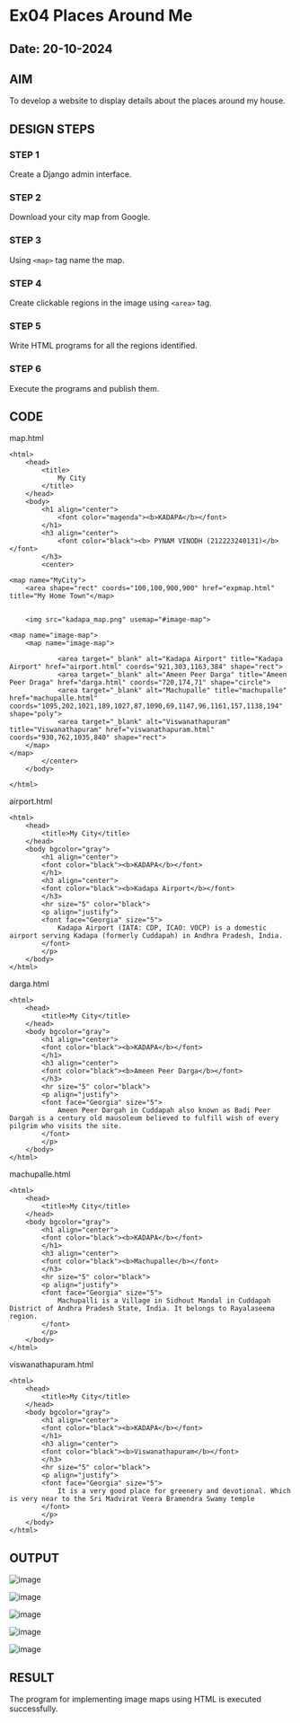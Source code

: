 # Ex04 Places Around Me
## Date: 20-10-2024

## AIM
To develop a website to display details about the places around my house.

## DESIGN STEPS

### STEP 1
Create a Django admin interface.

### STEP 2
Download your city map from Google.

### STEP 3
Using ```<map>``` tag name the map.

### STEP 4
Create clickable regions in the image using ```<area>``` tag.

### STEP 5
Write HTML programs for all the regions identified.

### STEP 6
Execute the programs and publish them.

## CODE
map.html
```
<html>
    <head>
        <title>
            My City
        </title>
    </head>
    <body>
        <h1 align="center">
            <font color="magenda"><b>KADAPA</b></font>
        </h1>
        <h3 align="center">
            <font color="black"><b> PYNAM VINODH (212223240131)</b></font>
        </h3>
        <center>
            
<map name="MyCity">
    <area shape="rect" coords="100,100,900,900" href="expmap.html" title="My Home Town"</map>
    

    <img src="kadapa_map.png" usemap="#image-map">

<map name="image-map">
    <map name="image-map">    
    
            <area target="_blank" alt="Kadapa Airport" title="Kadapa Airport" href="airport.html" coords="921,303,1163,384" shape="rect">
            <area target="_blank" alt="Ameen Peer Darga" title="Ameen Peer Draga" href="darga.html" coords="720,174,71" shape="circle">
            <area target="_blank" alt="Machupalle" title="machupalle" href="machupalle.html" coords="1095,202,1021,189,1027,87,1090,69,1147,96,1161,157,1138,194" shape="poly">
            <area target="_blank" alt="Viswanathapuram" title="Viswanathapuram" href="viswanathapuram.html" coords="930,762,1035,840" shape="rect">    
    </map>
</map>
        </center>
    </body>

</html>
```

airport.html
```
<html>
    <head>
        <title>My City</title>
    </head>
    <body bgcolor="gray">
        <h1 align="center">
        <font color="black"><b>KADAPA</b></font>
        </h1>
        <h3 align="center">
        <font color="black"><b>Kadapa Airport</b></font>
        </h3>
        <hr size="5" color="black">
        <p align="justify">
        <font face="Georgia" size="5">
            Kadapa Airport (IATA: CDP, ICAO: VOCP) is a domestic airport serving Kadapa (formerly Cuddapah) in Andhra Pradesh, India.
        </font>
        </p>
    </body>
</html>
```

darga.html
```
<html>
    <head>
        <title>My City</title>
    </head>
    <body bgcolor="gray">
        <h1 align="center">
        <font color="black"><b>KADAPA</b></font>
        </h1>
        <h3 align="center">
        <font color="black"><b>Ameen Peer Darga</b></font>
        </h3>
        <hr size="5" color="black">
        <p align="justify">
        <font face="Georgia" size="5">
            Ameen Peer Dargah in Cuddapah also known as Badi Peer Dargah is a century old mausoleum believed to fulfill wish of every pilgrim who visits the site.
        </font>
        </p>
    </body>
</html>
```
machupalle.html
```
<html>
    <head>
        <title>My City</title>
    </head>
    <body bgcolor="gray">
        <h1 align="center">
        <font color="black"><b>KADAPA</b></font>
        </h1>
        <h3 align="center">
        <font color="black"><b>Machupalle</b></font>
        </h3>
        <hr size="5" color="black">
        <p align="justify">
        <font face="Georgia" size="5">
            Machupalli is a Village in Sidhout Mandal in Cuddapah District of Andhra Pradesh State, India. It belongs to Rayalaseema region.
        </font>
        </p>
    </body>
</html>
```

viswanathapuram.html
```
<html>
    <head>
        <title>My City</title>
    </head>
    <body bgcolor="gray">
        <h1 align="center">
        <font color="black"><b>KADAPA</b></font>
        </h1>
        <h3 align="center">
        <font color="black"><b>Viswanathapuram</b></font>
        </h3>
        <hr size="5" color="black">
        <p align="justify">
        <font face="Georgia" size="5">
            It is a very good place for greenery and devotional. Which is very near to the Sri Madvirat Veera Bramendra Swamy temple
        </font>
        </p>
    </body>
</html>
```

## OUTPUT

![image](https://github.com/user-attachments/assets/2a8c64a8-031f-4645-85d8-fa4119a5e7cf)


![image](https://github.com/user-attachments/assets/3de7e8bd-8f2a-4311-96b7-c1dfbfe3866c)


![image](https://github.com/user-attachments/assets/2e15f1ec-5662-469b-b650-58739d666f0a)


![image](https://github.com/user-attachments/assets/60930829-22ea-455f-9157-2017c5690fd1)


![image](https://github.com/user-attachments/assets/38c623d5-850f-4025-950e-5a37737ddb17)


## RESULT
The program for implementing image maps using HTML is executed successfully.
